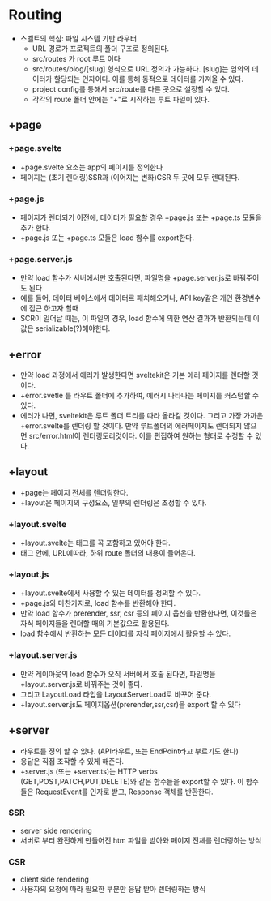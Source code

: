# Routing
* 스벨트의 핵심: 파일 시스템 기반 라우터
  * URL 경로가 프로젝트의 폴더 구조로 정의된다.
  * src/routes 가 root 루트 이다
  * src/routes/blog/[slug] 형식으로 URL 정의가 가능하다. [slug]는 임의의 데이터가 할당되는 인자이다. 이를 통해 동적으로 데이터를 가져올 수 있다.
  * project config를 통해서 src/route를 다른 곳으로 설정할 수 있다.
  * 각각의 route 폴더 안에는 "+"로 시작하는 루트 파일이 있다.

## +page
### +page.svelte
* +page.svelte 요소는 app의 페이지를 정의한다
* 페이지는 (초기 렌더링)SSR과 (이어지는 변화)CSR 두 곳에 모두 렌더된다.

### +page.js
* 페이지가 렌더되기 이전에, 데이터가 필요할 경우 +page.js 또는 +page.ts 모듈을 추가 한다.
* +page.js 또는 +page.ts 모듈은 load 함수를 export한다.

### +page.server.js
* 만약 load 함수가 서버에서만 호출된다면, 파일명을 +page.server.js로 바꿔주어도 된다
* 예를 들어, 데이터 베이스에서 데이터르 패치해오거나, API key같은 개인 환경변수에 접근 하고자 할때
* SCR이 일어날 때는, 이 파일의 경우, load 함수에 의한 연산 결과가 반환되는데 이 값은 serializable(?)해야한다.

## +error
* 만약 load 과정에서 에러가 발생한다면 sveltekit은 기본 에러 페이지를 렌더할 것이다.
* +error.svetle 를 라우트 폴더에 추가하여, 에러시 나타나는 페이지를 커스텀할 수 있다.
* 에러가 나면, sveltekit은 루트 폴더 트리를 따라 올라갈 것이다. 그리고 가장 가까운 +error.svelte를 렌더링 할 것이다. 만약 루트폴더의 에러페이지도 렌더되지 않으면 src/error.html이 렌더링도리것이다. 이를 편집하여 원하는 형태로 수정할 수 있다.

## +layout
* +page는 페이지 전체를 렌더링한다. 
* +layout은 페이지의 구성요소, 일부의 렌더링은 조정할 수 있다.
### +layout.svelte
* +layout.svelte는 <slot> 태그를 꼭 포함하고 있어야 한다.
* <slot> 태그 안에, URL에따라, 하위 route 폴더의 내용이 들어온다.
### +layout.js
* +layout.svelte에서 사용할 수 있는 데이터를 정의할 수 있다.
* +page.js와 마찬가지로, load 함수를 반환해야 한다.
* 만약 load 함수가 prerender, ssr, csr 등의 페이지 옵션을 반환한다면, 이것들은 자식 페이지들을  렌더할 때의 기본값으로 활용된다.
* load 함수에서 반환하는 모든 데이터를 자식 페이지에서 활용할 수 있다.
### +layout.server.js
* 만약 레이아웃의 load 함수가 오직 서버에서 호출 된다면, 파일명을 +layout.server.js로 바꿔주는 것이 좋다.
* 그리고 LayoutLoad 타입을 LayoutServerLoad로 바꾸어 준다.
* +layout.server.js도 페이지옵션(prerender,ssr,csr)을 export 할 수 있다

## +server
* 라우트를 정의 할 수 있다. (API라우트, 또는 EndPoint라고 부르기도 한다)
* 응답은 직접 조작할 수 있게 해준다.
* +server.js (또는 +server.ts)는 HTTP verbs (GET,POST,PATCH,PUT,DELETE)와 같은 함수들을 export할 수 있다. 이 함수들은 RequestEvent를 인자로 받고, Response 객체를 반환한다.
### 



### SSR
* server side rendering
* 서버로 부터 완전하게 만들어진 htm 파일을 받아와 페이지 전체를 렌더링하는 방식
### CSR
* client side rendering
* 사용자의 요청에 따라 필요한 부분만 응답 받아 렌더링하는 방식